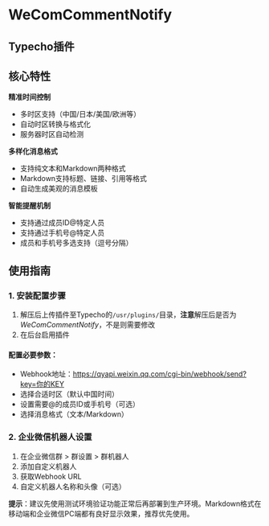 # WeComCommentNotify
## Typecho插件
## 核心特性
**精准时间控制**
- 多时区支持（中国/日本/美国/欧洲等）
- 自动时区转换与格式化
- 服务器时区自动检测

**多样化消息格式**
- 支持纯文本和Markdown两种格式
- Markdown支持标题、链接、引用等格式
- 自动生成美观的消息模板

**智能提醒机制**
- 支持通过成员ID@特定人员
- 支持通过手机号@特定人员
- 成员和手机号多选支持（逗号分隔）

## 使用指南
### 1. 安装配置步骤
1. 解压后上传插件至Typecho的`/usr/plugins/`目录，**注意**解压后是否为*WeComCommentNotify*，不是则需要修改
2. 在后台启用插件
#### 配置必要参数：
- Webhook地址：https://qyapi.weixin.qq.com/cgi-bin/webhook/send?key=你的KEY
- 选择合适时区（默认中国时间）
- 设置需要@的成员ID或手机号（可选）
- 选择消息格式（文本/Markdown）

### 2. 企业微信机器人设置
1. 在企业微信群 > 群设置 > 群机器人
2. 添加自定义机器人
3. 获取Webhook URL
4. 自定义机器人名称和头像（可选）

**提示**：建议先使用测试环境验证功能正常后再部署到生产环境。Markdown格式在移动端和企业微信PC端都有良好显示效果，推荐优先使用。

